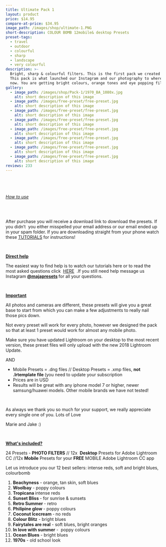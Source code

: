 ```yaml
---
title: Ultimate Pack 1
layout: product
price: $14.95
compare-at-price: $34.95
image_path: /images/shop/ultimate-1.PNG
short-description: COLOUR BOMB 12mobile& desktop Presets
preset-tags:
  - travel
  - outdoor
  - colourful
  - sharp
  - landscape
  - very colourful
description: >-
  Bright, sharp & colourful filters. This is the first pack we created in 2017.
  This pack is what launched our Instagram and our photography to where it is
  now. You are getting bright colours, orange tones and eye popping filters.
gallery:
  - image_path: /images/shop/Pack-1/1970_BA_1080x.jpg
    alt: short description of this image
  - image_path: /images/free-preset/free-preset.jpg
    alt: short description of this image
  - image_path: /images/free-preset/free-preset.jpg
    alt: short description of this image
  - image_path: /images/free-preset/free-preset.jpg
    alt: short description of this image
  - image_path: /images/free-preset/free-preset.jpg
    alt: short description of this image
  - image_path: /images/free-preset/free-preset.jpg
    alt: short description of this image
  - image_path: /images/free-preset/free-preset.jpg
    alt: short description of this image
  - image_path: /images/free-preset/free-preset.jpg
    alt: short description of this image
reviews: 233
---
```


###### &nbsp;

###### <u>How to use</u>

<div>&nbsp;</div>

<div><p>After purchase you will receive a download link to download the presets. If you didn&rsquo;t &nbsp;you either misspelled your email address or our email ended up in your spam folder. If you are downloading straight from your phone watch these&nbsp;<a href="https://www.instagram.com/majapresets/channel/">TUTORIALS</a>&nbsp;for instructions!</p><p>&nbsp;</p><p><u><strong>Direct help</strong></u></p><p>The easiest way to find help is to watch our tutorials here or to read the most asked questions click &nbsp;<a href="https://shopmariefeandjakesnow.com/pages/help-q-a">HERE</a>&nbsp; .If you still need help message us Instagram&nbsp;<strong><a href="https://www.instagram.com/majapresets/">@majapresets</a>&nbsp;</strong>for all your questions.<strong>&nbsp;&nbsp;</strong></p><div>&nbsp;</div><p><u><strong>Important</strong></u>&nbsp;</p><p>All photos and cameras are different, these presets will give you a great base to start from which you can make a few adjustments to really nail those pics down.&nbsp;</p><p>Not every preset will work for every photo, however we designed the pack so that at least 1 preset would work for almost any mobile photo.</p><p>Make sure you have updated Lightroom on your desktop to the most recent version, these preset files will only upload with the new 2018 Lightroom Update.</p><p>AND</p><ul><li>Mobile Presets = .dng files // Desktop Presets = .xmp files,&nbsp;<strong>not .lrtemplate file&nbsp;</strong>(you need to update your subscription</li><li>Prices are in USD</li><li>Results will be great with any iphone model 7 or higher, newer samsung/huawei models. Other mobile brands we have not tested!</li></ul><p>&nbsp;</p><p>As always we thank you so much for your support, we really appreciate every single one of you. Lots of Love</p><p>Marie and Jake :)</p><p>&nbsp;</p><p><u><strong>What's included?</strong></u></p><p>24 Presets -&nbsp;<strong>PHOTO FILTERS</strong>&nbsp;// 12x &nbsp;<strong>Desktop</strong>&nbsp;Presets for Adobe Lightroom CC //12x&nbsp;<strong>Mobile</strong>&nbsp;Presets for your&nbsp;<strong>FREE</strong>&nbsp;MOBILE Adobe Lightroom CC app</p><p>Let us introduce you our 12 best sellers: intense reds, soft and bright blues, colourbomb</p><ol><li><strong>Beachyness</strong>&nbsp;- orange, tan skin, soft blues</li><li><strong>Woolbay</strong>&nbsp;- poppy colours</li><li><strong>Tropicana&nbsp;</strong>intense reds</li><li><strong>Sunset Bliss </strong>- for sunrise &amp; sunsets</li><li><strong>Retro Summer </strong>- retro</li><li><strong>Philipine glow </strong>- poppy colours</li><li><strong>Coconut Icecream </strong>-<strong>&nbsp;</strong>no reds</li><li><strong>Colour Blitz</strong>&nbsp;- bright blues</li><li><strong>Fairytales are real</strong>&nbsp;- soft blues, bright oranges</li><li><strong>In love with summer</strong>&nbsp;- &nbsp;poppy colours</li><li><strong>Ocean Blues</strong>&nbsp;- bright blues</li><li><strong>1970s</strong>&nbsp;- old school look</li></ol><h6>&nbsp;</h6></div>